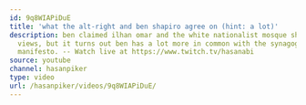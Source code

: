 ```yaml
---
id: 9q8WIAPiDuE
title: 'what the alt-right and ben shapiro agree on (hint: a lot)'
description: ben claimed ilhan omar and the white nationalist mosque shooter had similar
  views, but it turns out ben has a lot more in common with the synagogue shooters
  manifesto. -- Watch live at https://www.twitch.tv/hasanabi
source: youtube
channel: hasanpiker
type: video
url: /hasanpiker/videos/9q8WIAPiDuE/
---
```

